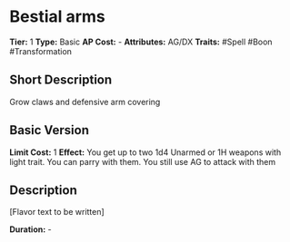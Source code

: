 # Bestial arms

**Tier:** 1
**Type:** Basic
**AP Cost:** -
**Attributes:** AG/DX
**Traits:** #Spell #Boon #Transformation 

## Short Description
Grow claws and defensive arm covering

## Basic Version
**Limit Cost:** 1
**Effect:** You get up to two 1d4 Unarmed or 1H weapons with light trait. You can parry with them. You still use AG to attack with them

## Description
[Flavor text to be written]

**Duration:** -